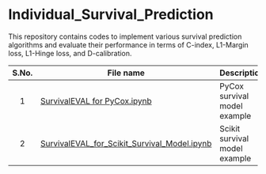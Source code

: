 # Individual_Survival_Prediction
This repository contains codes to implement various survival prediction algorithms and evaluate their performance in terms of C-index, L1-Margin loss, L1-Hinge loss, and D-calibration. 

| **S.No.**| **File name** | **Description** |
| :-------------: |------------- | ------------- |
|1 | [SurvivalEVAL for PyCox.ipynb](https://github.com/neerajkumarvaid/Individual_Survival_Prediction/blob/main/SurvivalEVAL_for_PyCox.ipynb)| PyCox survival model example|
|2 | [SurvivalEVAL_for_Scikit_Survival_Model.ipynb](https://github.com/neerajkumarvaid/Individual_Survival_Prediction/blob/main/SurvivalEVAL_for_Scikit_Survival_Model.ipynb)| Scikit survival model example|
